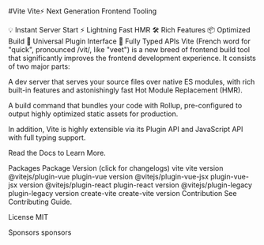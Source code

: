 #Vite
Vite⚡
Next Generation Frontend Tooling

💡 Instant Server Start
⚡️ Lightning Fast HMR
🛠️ Rich Features
📦 Optimized Build
🔩 Universal Plugin Interface
🔑 Fully Typed APIs
Vite (French word for "quick", pronounced /vit/, like "veet") is a new breed of frontend build tool that significantly improves the frontend development experience. It consists of two major parts:

A dev server that serves your source files over native ES modules, with rich built-in features and astonishingly fast Hot Module Replacement (HMR).

A build command that bundles your code with Rollup, pre-configured to output highly optimized static assets for production.

In addition, Vite is highly extensible via its Plugin API and JavaScript API with full typing support.

Read the Docs to Learn More.

Packages
Package Version (click for changelogs)
vite vite version
@vitejs/plugin-vue plugin-vue version
@vitejs/plugin-vue-jsx plugin-vue-jsx version
@vitejs/plugin-react plugin-react version
@vitejs/plugin-legacy plugin-legacy version
create-vite create-vite version
Contribution
See Contributing Guide.

License
MIT

Sponsors
sponsors
